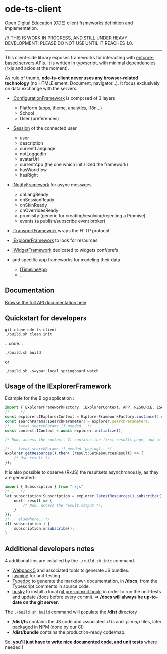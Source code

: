 # ode-ts-client

Open Digital Education (ODE) client frameworks definition and implementation.

/!\ THIS IS WORK IN PROGRESS, AND STILL UNDER HEAVY DEVELOPMENT.
PLEASE DO NOT USE UNTIL IT REACHES 1.0.

***

This client-side library exposes frameworks for interacting with [entcore-based servers APIs](https://github.com/opendigitaleducation/entcore).
It is written in typescript, with minimal dependencies (rxjs and axios at the moment).

As rule of thumb, **ode-ts-client never uses any browser-related technology** (no HTMLElement, Document, navigator...). 
It focus exclusively on data exchange with the servers.

* [IConfigurationFramework](docs/interfaces/iconfigurationframework.md) is composed of 3 layers
  * Platform (apps, theme, analytics, i18n...)
  * School
  * User (preferences)

* [ISession](docs/interfaces/isession.md) of the connected user
  * user
  * description
  * currentLanguage
  * notLoggedIn
  * avatarUrl
  * currentApp (the one which initialized the framework)
  * hasWorkflow
  * hasRight

* [INotifyFramework](docs/interfaces/inotifyframework.md) for async messages
  * onLangReady
  * onSessionReady
  * onSkinReady
  * onOverridesReady
  * promisify (generic for creating/resolving/rejecting a Promise)
  * events (a publish/subscribe event broker)

* [ITransportFramework](docs/interfaces/itransportframework.md) wraps the HTTP protocol

* [IExplorerFramework](docs/interfaces/iexplorerframework.md) to look for resources

* [IWidgetFramework](docs/interfaces/iwidgetframework.md) dedicated to widgets conf/prefs

* and specific app frameworks for modeling their data
  * [ITimelineApp](docs/interfaces/itimelineapp.md)
  * ...

## Documentation

[Browse the full API documentation here](docs/modules.md)

## Quickstart for developers

```
git clone ode-ts-client
./build.sh clean init
```
...code...

```
./build.sh build
```
or
```
./build.sh -s=your_local_springboard watch
```

## Usage of the IExplorerFramework

Example for the Blog application :

```typescript
import { ExplorerFrameworkFactory, IExplorerContext, APP, RESOURCE, ISearchParameters, IContext, GetResourcesResult } from "ode-ts-client";
/* ... */
const explorer:IExplorerContext = ExplorerFrameworkFactory.instance().createContext( [RESOURCE.BLOG], APP.BLOG );
const searchParams:ISearchParameters = explorer.searchParameters;
/*... tweak searchParams if needed...*/
const context:IContext = await explorer.initialize();

/* Now, access the context. It contains the first results page, and all available filters, preferences... */

/*... tweak searchParams if needed (paging)...*/
explorer.getResources().then( (result:GetResourcesResult) => {
    /* Use result */
});
```

It is also possible to observe (RxJS) the resultsets asynchronously, as they are generated :
```typescript
import { Subscription } from "rxjs";
/* ... */
let subscription:Subscription = explorer.latestResources().subscribe({
    next: result => { 
        /* Now, access the result.output */;
    }
});
/* ...elsewhere...*/
if( subscription ) {
    subscription.unsubscribe();
}
```
## Additional developers notes

4 additional libs are installed by the ```./build.sh init``` command.
* [Webpack 5](https://webpack.js.org/concepts/) and associated tools to generate JS bundles.
* [jasmine](https://jasmine.github.io/api/3.6/) for unit-testing.
* [Typedoc](https://typedoc.org/guides/doccomments/) to generate the markdown documentation, in **/docs**, from the Typescript comments in source code.
* [husky](https://github.com/typicode/husky) to install a local [git pre-commit hook](https://git-scm.com/book/en/v2/Customizing-Git-Git-Hooks#_client_side_hooks), in order to run the unit-tests and update /docs before every commit.
  => **/docs will always be up-to-date on the git server**.

The ```./build.sh build``` command will populate the **/dist** directory
* **/dist/ts** contains the JS code and associated _.d.ts_ and _.js.map_ files, later packaged in NPM (done by our CI).
* **/dist/bundle** contains the production-ready code/map.

So, **you'll just have to write nice documented code, and unit tests** where needed !
